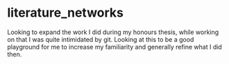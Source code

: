# literature_networks
Looking to expand the work I did during my honours thesis, while working on that I was quite intimidated by git. Looking at this to be a good playground for me to increase my familiarity and generally refine what I did then.
